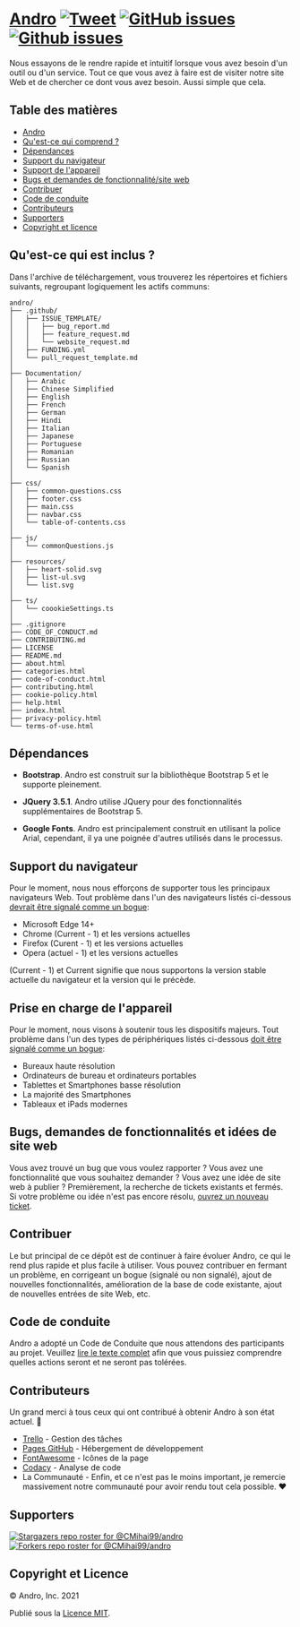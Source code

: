 # <a href="https://cmihai99.github.io/andro" target="_blank" id="andro">Andro</a> [![Tweet](https://img.shields.io/twitter/url/http/shields.io.svg?style=social)](https://twitter.com/intent/tweet?text=Find%20over%20100%20new%20and%20exciting%20websites%20at&url=http://cmihai99.github.io/andro&via=androteamfaq&hashtags=andro,webdevelopment,website,websitefinder,developers) [![GitHub issues](https://img.shields.io/github/issues/CMihai99/andro)](https://github.com/CMihai99/andro/issues) [![Github issues](https://img.shields.io/github/issues-closed/CMihai99/andro)](https://github.com/CMihai99/andro/issues?q=est%3Aissue+is%3Aclosed)

Nous essayons de le rendre rapide et intuitif lorsque vous avez besoin d'un outil ou d'un service. Tout ce que vous avez à faire est de visiter notre site Web et de chercher ce dont vous avez besoin. Aussi simple que cela.

## Table des matières

- [Andro](#andro)
- [Qu'est-ce qui comprend ?](#whats-included)
- [Dépendances](#dependencies)
- [Support du navigateur](#browser-support)
- [Support de l'appareil](#device-support)
- [Bugs et demandes de fonctionnalité/site web](#bugs-and-requests)
- [Contribuer](#contributing)
- [Code de conduite](#code-of-conduct)
- [Contributeurs](#contributors)
- [Supporters](#supporters)
- [Copyright et licence](#copyright-and-license)

<a id="whats-included"><h2>Qu'est-ce qui est inclus ?</h2></a>

Dans l'archive de téléchargement, vous trouverez les répertoires et fichiers suivants, regroupant logiquement les actifs communs:

```
andro/
├── .github/
│   ├── ISSUE_TEMPLATE/
│   │   ├── bug_report.md
│   │   ├── feature_request.md
│   │   └── website_request.md
│   ├── FUNDING.yml
│   └── pull_request_template.md
│
├── Documentation/
│   ├── Arabic
│   ├── Chinese Simplified
│   ├── English
│   ├── French
│   ├── German
│   ├── Hindi
│   ├── Italian
│   ├── Japanese
│   ├── Portuguese
│   ├── Romanian
│   ├── Russian
│   └── Spanish
│
├── css/
│   ├── common-questions.css
│   ├── footer.css
│   ├── main.css
│   ├── navbar.css
│   └── table-of-contents.css
│
├── js/
│   └── commonQuestions.js
│
├── resources/
│   ├── heart-solid.svg
│   ├── list-ul.svg
│   └── list.svg
│
├── ts/
│   └── coookieSettings.ts
│
├── .gitignore
├── CODE_OF_CONDUCT.md
├── CONTRIBUTING.md
├── LICENSE
├── README.md
├── about.html
├── categories.html
├── code-of-conduct.html
├── contributing.html
├── cookie-policy.html
├── help.html
├── index.html
├── privacy-policy.html
└── terms-of-use.html
```

<a id="dependencies"><h2>Dépendances</h2></a>

- **Bootstrap**. Andro est construit sur la bibliothèque Bootstrap 5 et le supporte pleinement.

- **JQuery 3.5.1**. Andro utilise JQuery pour des fonctionnalités supplémentaires de Bootstrap 5.

- **Google Fonts**. Andro est principalement construit en utilisant la police Arial, cependant, il ya une poignée d'autres utilisés dans le processus.

<a id="browser-support"><h2>Support du navigateur</h2></a>

Pour le moment, nous nous efforçons de supporter tous les principaux navigateurs Web. Tout problème dans l'un des navigateurs listés ci-dessous <a href="https://github.com/CMihai99/andro/issues/new?assignees=&labels=bug&template=bug_report.md&title=%5BBug%5D" target="_blank">devrait être signalé comme un bogue</a>:

- Microsoft Edge 14+
- Chrome (Current - 1) et les versions actuelles
- Firefox (Curent - 1) et les versions actuelles
- Opera (actuel - 1) et les versions actuelles

(Current - 1) et Current signifie que nous supportons la version stable actuelle du navigateur et la version qui le précède.

<a id="device-support"><h2>Prise en charge de l'appareil</h2></a>

Pour le moment, nous visons à soutenir tous les dispositifs majeurs. Tout problème dans l'un des types de périphériques listés ci-dessous <a href="https://github.com/CMihai99/andro/issues/new?assignees=&labels=bug&template=bug_report.md&title=%5BBug%5D" target="_blank">doit être signalé comme un bogue</a>:

- Bureaux haute résolution
- Ordinateurs de bureau et ordinateurs portables
- Tablettes et Smartphones basse résolution
- La majorité des Smartphones
- Tableaux et iPads modernes

<a id="bugs-and-requests"><h2>Bugs, demandes de fonctionnalités et idées de site web</h2></a>

Vous avez trouvé un bug que vous voulez rapporter ? Vous avez une fonctionnalité que vous souhaitez demander ? Vous avez une idée de site web à publier ? Premièrement, la recherche de tickets existants et fermés. Si votre problème ou idée n'est pas encore résolu, [ouvrez un nouveau ticket](https://github.com/CMihai99/andro/issues/new/choose).

<a id="contributing"><h2>Contribuer</h2></a>

Le but principal de ce dépôt est de continuer à faire évoluer Andro, ce qui le rend plus rapide et plus facile à utiliser. Vous pouvez contribuer en fermant un problème, en corrigeant un bogue (signalé ou non signalé), ajout de nouvelles fonctionnalités, amélioration de la base de code existante, ajout de nouvelles entrées de site Web, etc.

<a id="code-of-conduct"><h2>Code de conduite</h2></a>

Andro a adopté un Code de Conduite que nous attendons des participants au projet. Veuillez [lire le texte complet](https://cmihai99.github.io/andro/code-of-conduct.html) afin que vous puissiez comprendre quelles actions seront et ne seront pas tolérées.

<a id="contributors"><h2>Contributeurs</h2></a>

Un grand merci à tous ceux qui ont contribué à obtenir Andro à son état actuel. 👏

- [Trello](https://www.trello.com/) - Gestion des tâches
- [Pages GitHub](https://pages.github.com/) - Hébergement de développement
- [FontAwesome](https://www.fontawesome.com/) - Icônes de la page
- [Codacy](https://www.codacy.com/) - Analyse de code
- La Communauté - Enfin, et ce n'est pas le moins important, je remercie massivement notre communauté pour avoir rendu tout cela possible. ♥

<a id="supporters"><h2>Supporters</h2></a>

[![Stargazers repo roster for @CMihai99/andro](https://reporoster.com/stars/CMihai99/andro)](https://github.com/CMihai99/andro/stargazers) [![Forkers repo roster for @CMihai99/andro](https://reporoster.com/forks/CMihai99/andro)](https://github.com/CMihai99/andro/network/members)

<a id="copyright-and-license"><h2>Copyright et Licence</h2></a>

© Andro, Inc. 2021

Publié sous la [Licence MIT](LICENSE).
